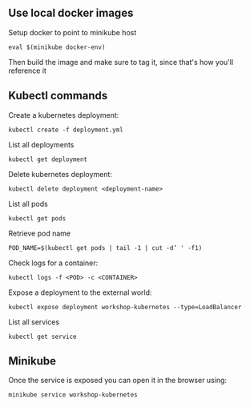 ## Use local docker images

Setup docker to point to minikube host

`eval $(minikube docker-env)`

Then build the image and make sure to tag it, since that's how you'll reference it

## Kubectl commands

Create a kubernetes deployment:

`kubectl create -f deployment.yml`

List all deployments

`kubectl get deployment`

Delete kubernetes deployment:

`kubectl delete deployment <deployment-name>`

List all pods

`kubectl get pods`

Retrieve pod name

`POD_NAME=$(kubectl get pods | tail -1 | cut -d’ ' -f1)`

Check logs for a container:

`kubectl logs -f <POD> -c <CONTAINER>`

Expose a deployment to the external world:

`kubectl expose deployment workshop-kubernetes --type=LoadBalancer`

List all services

`kubectl get service`

## Minikube

Once the service is exposed you can open it in the browser using:

`minikube service workshop-kubernetes`
